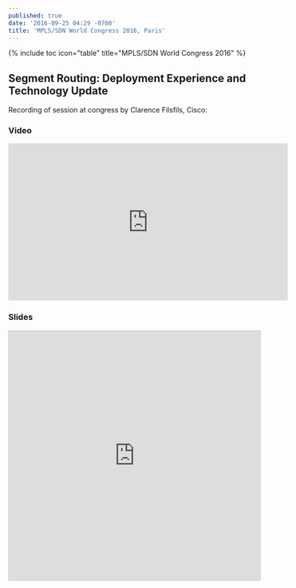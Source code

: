 ```yaml
---
published: true
date: '2016-09-25 04:29 -0700'
title: 'MPLS/SDN World Congress 2016, Paris'
---
```

{% include toc icon="table" title="MPLS/SDN World Congress 2016" %}  

## Segment Routing: Deployment Experience and Technology Update  

Recording of session at congress by Clarence Filsfils, Cisco:  

### Video  
  
<iframe width="560" height="315" src="https://www.youtube.com/embed/VORGW0bBHLs" frameborder="0" allowfullscreen></iframe>  
  
  

### Slides
  
  
<iframe src="https://app.box.com/embed/preview/vel8mmbct6k5rzo4ulxymljdsvudce0x?theme=dark" width="600" height="500" frameborder="0" marginwidth="0" marginheight="0" scrolling="no" style="border:1px solid #CCC; border-width:1px; margin-bottom:5px; max-width: 100%;" allowfullscreen webkitallowfullscreen msallowfullscreen></iframe>  

